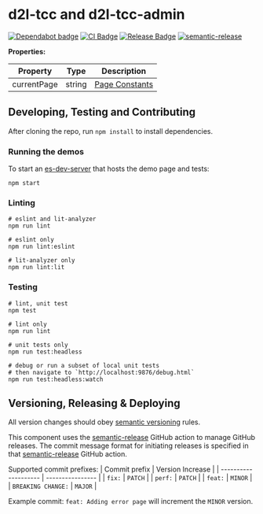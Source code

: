# d2l-tcc and d2l-tcc-admin

[![Dependabot badge](https://flat.badgen.net/dependabot/Brightspace/custom-teacher-course-creation?icon=dependabot)](https://app.dependabot.com/)
[![CI Badge](https://github.com/Brightspace/custom-teacher-course-creation/workflows/CI/badge.svg)](https://github.com/Brightspace/custom-teacher-course-creation/actions?query=workflow%3ACI)
[![Release Badge](https://github.com/Brightspace/custom-teacher-course-creation/workflows/release/badge.svg)](https://github.com/Brightspace/custom-teacher-course-creation/actions?query=workflow%3Arelease)
[![semantic-release](https://img.shields.io/badge/%20%20%F0%9F%93%A6%F0%9F%9A%80-semantic--release-e10079.svg)](https://github.com/BrightspaceUI/actions/tree/master/semantic-release)

**Properties:**

| Property | Type | Description |
|--|--|--|
|currentPage |string | [Page Constants](https://github.com/Brightspace/custom-teacher-course-creation/blob/master/src/constants.js#L1) |

## Developing, Testing and Contributing

After cloning the repo, run `npm install` to install dependencies.

### Running the demos

To start an [es-dev-server](https://open-wc.org/developing/es-dev-server.html) that hosts the demo page and tests:

```shell
npm start
```

### Linting

```shell
# eslint and lit-analyzer
npm run lint

# eslint only
npm run lint:eslint

# lit-analyzer only
npm run lint:lit
```

### Testing

```shell
# lint, unit test
npm test

# lint only
npm run lint

# unit tests only
npm run test:headless

# debug or run a subset of local unit tests
# then navigate to `http://localhost:9876/debug.html`
npm run test:headless:watch
```

## Versioning, Releasing & Deploying

All version changes should obey [semantic versioning](https://semver.org/) rules.

This component uses the [semantic-release](https://github.com/BrightspaceUI/actions/tree/master/semantic-release) GitHub action to manage GitHub releases. The commit message format for initiating releases is specified in that [semantic-release](https://github.com/BrightspaceUI/actions/tree/master/semantic-release) GitHub action.

Supported commit prefixes:
| Commit prefix        | Version Increase |
| -------------------- | ---------------- |
| `fix:`               | `PATCH`          |
| `perf:`              | `PATCH`          |
| `feat:`              | `MINOR`          |
| `BREAKING CHANGE:`   | `MAJOR`          |

Example commit: `feat: Adding error page` will increment the `MINOR` version.
